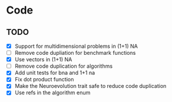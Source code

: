 # Code

## TODO

* [X] Support for multidimensional problems in (1+1) NA
* [ ] Remove code dupliation for benchmark functions
* [X] Use vectors in (1+1) NA
* [ ] Remove code duplication for algorithms
* [X] Add unit tests for bna and 1+1 na
* [X] Fix dot product function
* [X] Make the Neuroevolution trait safe to reduce code duplication
* [X] Use refs in the algorithm enum
